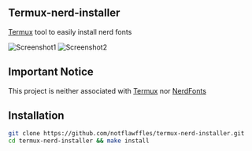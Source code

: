 ## Termux-nerd-installer
[Termux](https://github.com/termux/termux-app) tool to easily install nerd fonts

![Screenshot1](https://raw.githubusercontent.com/NotFlawffles/termux-nerd-installer/main/screenshots/screenshot1.jpg)
![Screenshot2](https://raw.githubusercontent.com/NotFlawffles/termux-nerd-installer/main/screenshots/screenshot2.jpg)

## Important Notice
This project is neither associated with [Termux](https://github.com/termux/termux-app) nor [NerdFonts](https://github.com/ryanoasis/nerd-fonts)

## Installation
```sh
git clone https://github.com/notflawffles/termux-nerd-installer.git
cd termux-nerd-installer && make install
```

